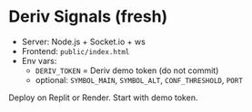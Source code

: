# Deriv Signals (fresh)

- Server: Node.js + Socket.io + ws
- Frontend: `public/index.html`
- Env vars:
  - `DERIV_TOKEN` = Deriv demo token (do not commit)
  - optional: `SYMBOL_MAIN`, `SYMBOL_ALT`, `CONF_THRESHOLD`, `PORT`

Deploy on Replit or Render. Start with demo token. 
